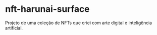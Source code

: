 # nft-harunai-surface
Projeto de uma coleção de NFTs que criei com arte digital e inteligência artificial.
